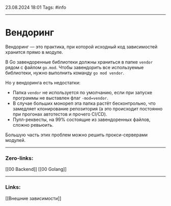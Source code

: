 23.08.2024 18:01
Tags: #info

---
# Вендоринг
Вендоринг — это практика, при которой исходный код зависимостей хранится прямо в модуле.

В Go завендоренные библиотеки должны храниться в папке `vendor` рядом с файлом `go.mod`. Чтобы завендорить все используемые библиотеки, нужно выполнить команду `go mod vendor`.

Но у вендоринга есть недостатки:
- Папка `vendor` не используется по умолчанию, если при запуске программы не выставлен флаг `-mod=vendor`.
- В случае больших монореп эта папка растёт бесконтрольно, что замедляет клонирование репозитория (а это происходит постоянно при прогонах автотестов и прочего CI/CD).
- Пулл-реквесты, на 99% состоящие из завендоренных файлов, сложно ревьюить.

Большую часть этих проблем можно решить прокси-серверами модулей.

---
### Zero-links:
[[00 Backend]] [[00 Golang]]

---
### Links:
[[Внешние зависимости]]